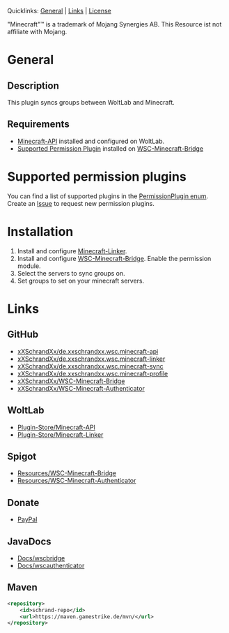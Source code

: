 Quicklinks: [General](#general) | [Links](#links) | [License](https://github.com/xXSchrandXx/de.xxschrandxx.wsc.minecraft-sync/blob/main/LICENSE)

"Minecraft"™ is a trademark of Mojang Synergies AB. This Resource ist not affiliate with Mojang.

# General
## Description
This plugin syncs groups between WoltLab and Minecraft.
## Requirements
* [Minecraft-API](#links) installed and configured on WoltLab.
* [Supported Permission Plugin](#supported-permission-plugins) installed on [WSC-Minecraft-Bridge](#links)

# Supported permission plugins
You can find a list of supported plugins in the [PermissionPlugin enum](https://github.com/xXSchrandXx/WSC-Minecraft-Bridge/blob/main/src/main/java/de/xxschrandxx/wsc/core/permission/PermissionPlugin.java).
Create an [Issue](https://github.com/xXSchrandXx/WSC-Minecraft-Bridge/issues/new) to request new permission plugins.

# Installation
1. Install and configure [Minecraft-Linker](#links).
2. Install and configure [WSC-Minecraft-Bridge](#links). Enable the permission module.
3. Select the servers to sync groups on.
4. Set groups to set on your minecraft servers.

# Links
## GitHub
* [xXSchrandXx/de.xxschrandxx.wsc.minecraft-api](https://github.com/xXSchrandXx/de.xxschrandxx.wsc.minecraft-api)
* [xXSchrandXx/de.xxschrandxx.wsc.minecraft-linker](https://github.com/xXSchrandXx/de.xxschrandxx.wsc.minecraft-linker)
* [xXSchrandXx/de.xxschrandxx.wsc.minecraft-sync](https://github.com/xXSchrandXx/de.xxschrandxx.wsc.minecraft-sync)
* [xXSchrandXx/de.xxschrandxx.wsc.minecraft-profile](https://github.com/xXSchrandXx/de.xxschrandxx.wsc.minecraft-profile)
* [xXSchrandXx/WSC-Minecraft-Bridge](https://github.com/xXSchrandXx/WSC-Minecraft-Bridge)
* [xXSchrandXx/WSC-Minecraft-Authenticator](https://github.com/xXSchrandXx/WSC-Minecraft-Authenticator)

## WoltLab
* [Plugin-Store/Minecraft-API](https://www.woltlab.com/pluginstore/file/7077-minecraft-api/)
* [Plugin-Store/Minecraft-Linker](https://www.woltlab.com/pluginstore/file/7093-minecraft-linker/)
## Spigot
* [Resources/WSC-Minecraft-Bridge](https://www.spigotmc.org/resources/wsc-minecraft-bridge.100716/)
* [Resources/WSC-Minecraft-Authenticator](https://www.spigotmc.org/resources/wsc-minecraft-authenticator.101169/)
## Donate
* [PayPal](https://www.paypal.com/donate/?hosted_button_id=RFYYT7QSAU7YJ)
## JavaDocs
* [Docs/wscbridge](https://maven.gamestrike.de/docs/wscbridge/)
* [Docs/wscauthenticator](https://maven.gamestrike.de/docs/wscauthenticator/)
## Maven
```XML
<repository>
	<id>schrand-repo</id>
	<url>https://maven.gamestrike.de/mvn/</url>
</repository>
```